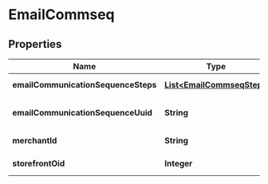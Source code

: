 

# EmailCommseq


## Properties

| Name | Type | Description | Notes |
|------------ | ------------- | ------------- | -------------|
|**emailCommunicationSequenceSteps** | [**List&lt;EmailCommseqStep&gt;**](EmailCommseqStep.md) | Array of steps |  [optional] |
|**emailCommunicationSequenceUuid** | **String** | Email commseq UUID |  [optional] |
|**merchantId** | **String** | Merchant ID |  [optional] |
|**storefrontOid** | **Integer** | Storefront oid |  [optional] |



